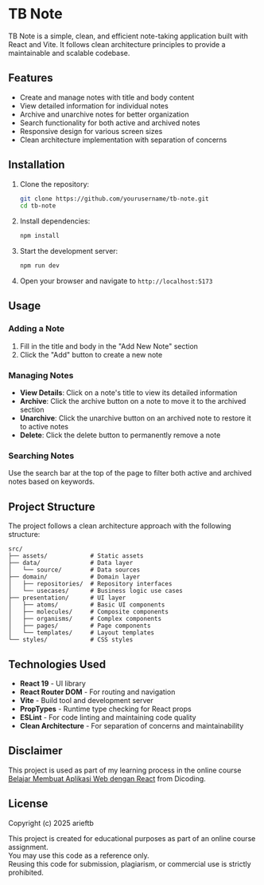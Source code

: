 # TB Note

TB Note is a simple, clean, and efficient note-taking application built with React and Vite. It follows clean architecture principles to provide a maintainable and scalable codebase.

## Features

- Create and manage notes with title and body content
- View detailed information for individual notes
- Archive and unarchive notes for better organization
- Search functionality for both active and archived notes
- Responsive design for various screen sizes
- Clean architecture implementation with separation of concerns

## Installation

1. Clone the repository:
   ```bash
   git clone https://github.com/yourusername/tb-note.git
   cd tb-note
   ```

2. Install dependencies:
   ```bash
   npm install
   ```

3. Start the development server:
   ```bash
   npm run dev
   ```

4. Open your browser and navigate to `http://localhost:5173`

## Usage

### Adding a Note
1. Fill in the title and body in the "Add New Note" section
2. Click the "Add" button to create a new note

### Managing Notes

- **View Details**: Click on a note's title to view its detailed information
- **Archive**: Click the archive button on a note to move it to the archived section
- **Unarchive**: Click the unarchive button on an archived note to restore it to active notes
- **Delete**: Click the delete button to permanently remove a note

### Searching Notes
Use the search bar at the top of the page to filter both active and archived notes based on keywords.

## Project Structure

The project follows a clean architecture approach with the following structure:

```
src/
├── assets/            # Static assets
├── data/              # Data layer
│   └── source/        # Data sources
├── domain/            # Domain layer
│   ├── repositories/  # Repository interfaces
│   └── usecases/      # Business logic use cases
├── presentation/      # UI layer
│   ├── atoms/         # Basic UI components
│   ├── molecules/     # Composite components
│   ├── organisms/     # Complex components
│   ├── pages/         # Page components
│   └── templates/     # Layout templates
└── styles/            # CSS styles
```

## Technologies Used

- **React 19** - UI library
- **React Router DOM** - For routing and navigation
- **Vite** - Build tool and development server
- **PropTypes** - Runtime type checking for React props
- **ESLint** - For code linting and maintaining code quality
- **Clean Architecture** - For separation of concerns and maintainability

## Disclaimer

This project is used as part of my learning process in the online course [Belajar Membuat Aplikasi Web dengan React](https://www.dicoding.com/academies/403-belajar-membuat-aplikasi-web-dengan-react) from Dicoding.

## License

Copyright (c) 2025 arieftb

This project is created for educational purposes as part of an online course assignment.  
You may use this code as a reference only.  
Reusing this code for submission, plagiarism, or commercial use is strictly prohibited.
